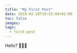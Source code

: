```yaml
---
title: "My First Post"
date: 2019-02-28T19:53:04+01:00
toc: false
images:
tags:
  - first-post
---
```



Hello? 🦄🦄🦄
